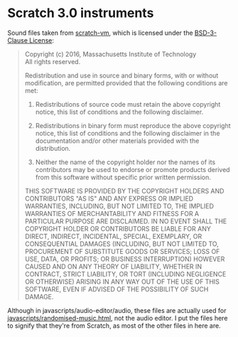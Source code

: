 # Scratch 3.0 instruments

Sound files taken from
[scratch-vm](https://github.com/LLK/scratch-vm/tree/develop/src/extensions/scratch3_music/assets/instruments),
which is licensed under the [BSD-3-Clause
License](https://github.com/LLK/scratch-vm/blob/develop/LICENSE):

> Copyright (c) 2016, Massachusetts Institute of Technology  
> All rights reserved.
>
> Redistribution and use in source and binary forms, with or without
> modification, are permitted provided that the following conditions are met:
>
> 1. Redistributions of source code must retain the above copyright notice, this
> list of conditions and the following disclaimer.
>
> 2. Redistributions in binary form must reproduce the above copyright notice,
> this list of conditions and the following disclaimer in the documentation
> and/or other materials provided with the distribution.
>
> 3. Neither the name of the copyright holder nor the names of its contributors
> may be used to endorse or promote products derived from this software without
> specific prior written permission.
>
> THIS SOFTWARE IS PROVIDED BY THE COPYRIGHT HOLDERS AND CONTRIBUTORS "AS IS"
> AND ANY EXPRESS OR IMPLIED WARRANTIES, INCLUDING, BUT NOT LIMITED TO, THE
> IMPLIED WARRANTIES OF MERCHANTABILITY AND FITNESS FOR A PARTICULAR PURPOSE ARE
> DISCLAIMED. IN NO EVENT SHALL THE COPYRIGHT HOLDER OR CONTRIBUTORS BE LIABLE
> FOR ANY DIRECT, INDIRECT, INCIDENTAL, SPECIAL, EXEMPLARY, OR CONSEQUENTIAL
> DAMAGES (INCLUDING, BUT NOT LIMITED TO, PROCUREMENT OF SUBSTITUTE GOODS OR
> SERVICES; LOSS OF USE, DATA, OR PROFITS; OR BUSINESS INTERRUPTION) HOWEVER
> CAUSED AND ON ANY THEORY OF LIABILITY, WHETHER IN CONTRACT, STRICT LIABILITY,
> OR TORT (INCLUDING NEGLIGENCE OR OTHERWISE) ARISING IN ANY WAY OUT OF THE USE
> OF THIS SOFTWARE, EVEN IF ADVISED OF THE POSSIBILITY OF SUCH DAMAGE.

Although in javascripts/audio-editor/audio, these files are actually used for
[javascripts/randomised-music.html](https://sheeptester.github.io/javascripts/randomised-music.html),
not the audio editor. I put the files here to signify that they're from Scratch,
as most of the other files in here are.
